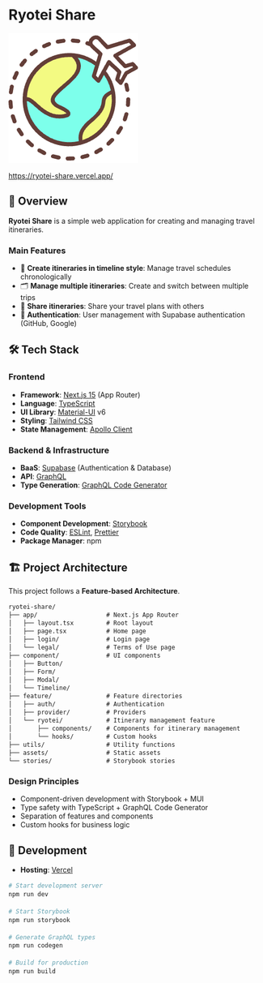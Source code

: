 # Ryotei Share

![Ryotei Share](assets/image/world.png)

https://ryotei-share.vercel.app/

## 📝 Overview

**Ryotei Share** is a simple web application for creating and managing travel itineraries.

### Main Features

- 📅 **Create itineraries in timeline style**: Manage travel schedules chronologically
- 🗂️ **Manage multiple itineraries**: Create and switch between multiple trips
- 🤝 **Share itineraries**: Share your travel plans with others
- 🔐 **Authentication**: User management with Supabase authentication (GitHub, Google)

## 🛠️ Tech Stack

### Frontend

- **Framework**: [Next.js 15](https://nextjs.org/) (App Router)
- **Language**: [TypeScript](https://www.typescriptlang.org/)
- **UI Library**: [Material-UI](https://mui.com/) v6
- **Styling**: [Tailwind CSS](https://tailwindcss.com/)
- **State Management**: [Apollo Client](https://www.apollographql.com/docs/react/)

### Backend & Infrastructure

- **BaaS**: [Supabase](https://supabase.com/) (Authentication & Database)
- **API**: [GraphQL](https://graphql.org/)
- **Type Generation**: [GraphQL Code Generator](https://www.graphql-code-generator.com/)

### Development Tools

- **Component Development**: [Storybook](https://storybook.js.org/)
- **Code Quality**: [ESLint](https://eslint.org/), [Prettier](https://prettier.io/)
- **Package Manager**: npm

## 🏗️ Project Architecture

This project follows a **Feature-based Architecture**.

```
ryotei-share/
├── app/                   # Next.js App Router
│   ├── layout.tsx         # Root layout
│   ├── page.tsx           # Home page
│   ├── login/             # Login page
│   └── legal/             # Terms of Use page
├── component/             # UI components
│   ├── Button/
│   ├── Form/
│   ├── Modal/
│   └── Timeline/
├── feature/               # Feature directories
│   ├── auth/              # Authentication
│   ├── provider/          # Providers
│   └── ryotei/            # Itinerary management feature
│       ├── components/    # Components for itinerary management
│       └── hooks/         # Custom hooks
├── utils/                 # Utility functions
├── assets/                # Static assets
└── stories/               # Storybook stories
```

### Design Principles

- Component-driven development with Storybook + MUI
- Type safety with TypeScript + GraphQL Code Generator
- Separation of features and components
- Custom hooks for business logic

## 🚀 Development

- **Hosting**: [Vercel](https://vercel.com/)

```bash
# Start development server
npm run dev

# Start Storybook
npm run storybook

# Generate GraphQL types
npm run codegen

# Build for production
npm run build
```
